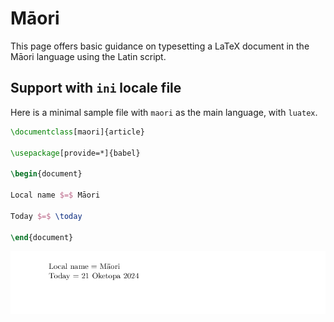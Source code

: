 # Māori

This page offers basic guidance on typesetting a LaTeX document in the
Māori language using the Latin script.

## Support with `ini` locale file

Here is a minimal sample file with `maori` as the main language, with `luatex`.

```tex
\documentclass[maori]{article}

\usepackage[provide=*]{babel}

\begin{document}

Local name $=$ Māori

Today $=$ \today

\end{document}
```

![](../media/locale-maori.png)